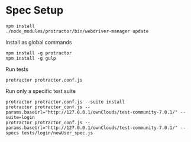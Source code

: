 Spec Setup
==========

```
npm install
./node_modules/protractor/bin/webdriver-manager update
```

Install as global commands
```
npm install -g protractor
npm install -g gulp
```

Run tests
```
protractor protractor.conf.js
```

Run only a specific test suite
```
protractor protractor.conf.js --suite install
protractor protractor_conf.js --params.baseUrl="http://127.0.0.1/ownClouds/test-community-7.0.1/" --suite=login
protractor protractor_conf.js --params.baseUrl="http://127.0.0.1/ownClouds/test-community-7.0.1/" --specs tests/login/newUser_spec.js
```